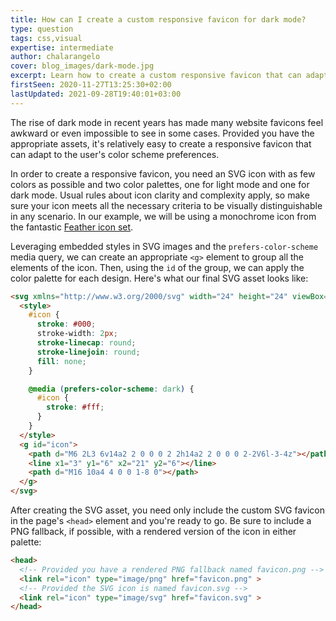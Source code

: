 ```yaml
---
title: How can I create a custom responsive favicon for dark mode?
type: question
tags: css,visual
expertise: intermediate
author: chalarangelo
cover: blog_images/dark-mode.jpg
excerpt: Learn how to create a custom responsive favicon that can adapt its color palette for dark mode with this quick guide.
firstSeen: 2020-11-27T13:25:30+02:00
lastUpdated: 2021-09-28T19:40:01+03:00
---
```


The rise of dark mode in recent years has made many website favicons feel awkward or even impossible to see in some cases. Provided you have the appropriate assets, it's relatively easy to create a responsive favicon that can adapt to the user's color scheme preferences.

In order to create a responsive favicon, you need an SVG icon with as few colors as possible and two color palettes, one for light mode and one for dark mode. Usual rules about icon clarity and complexity apply, so make sure your icon meets all the necessary criteria to be visually distinguishable in any scenario. In our example, we will be using a monochrome icon from the fantastic [Feather icon set](https://feathericons.com/).

Leveraging embedded styles in SVG images and the `prefers-color-scheme` media query, we can create an appropriate `<g>` element to group all the elements of the icon. Then, using the `id` of the group, we can apply the color palette for each design. Here's what our final SVG asset looks like:

```html
<svg xmlns="http://www.w3.org/2000/svg" width="24" height="24" viewBox="0 0 24 24">
  <style>
    #icon {
      stroke: #000;
      stroke-width: 2px;
      stroke-linecap: round;
      stroke-linejoin: round;
      fill: none;
    }

    @media (prefers-color-scheme: dark) {
      #icon {
        stroke: #fff;
      }
    }
  </style>
  <g id="icon">
    <path d="M6 2L3 6v14a2 2 0 0 0 2 2h14a2 2 0 0 0 2-2V6l-3-4z"></path>
    <line x1="3" y1="6" x2="21" y2="6"></line>
    <path d="M16 10a4 4 0 0 1-8 0"></path>
  </g>
</svg>
```

After creating the SVG asset, you need only include the custom SVG favicon in the page's `<head>` element and you're ready to go. Be sure to include a PNG fallback, if possible, with a rendered version of the icon in either palette:

```html
<head>
  <!-- Provided you have a rendered PNG fallback named favicon.png -->
  <link rel="icon" type="image/png" href="favicon.png" >
  <!-- Provided the SVG icon is named favicon.svg -->
  <link rel="icon" type="image/svg" href="favicon.svg" >
</head>
```

